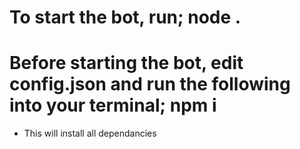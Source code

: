 # To start the bot, run; node .

# Before starting the bot, edit config.json and run the following into your terminal; npm i
- This will install all dependancies

